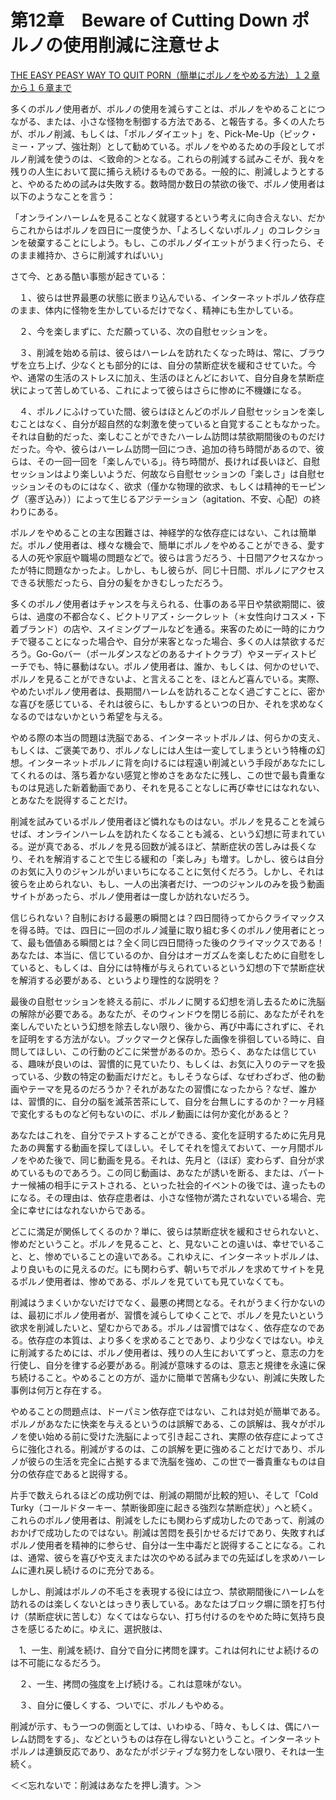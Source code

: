# 第12章　Beware of Cutting Down ポルノの使用削減に注意せよ

[ THE EASY PEASY WAY TO QUIT PORN（簡単にポルノをやめる方法）１２章から１６章まで ](https://note.com/negibouzu432/n/n370aba64084c)

多くのポルノ使用者が、ポルノの使用を減らすことは、ポルノをやめることにつながる、または、小さな怪物を制御する方法である、と報告する。多くの人たちが、ポルノ削減、もしくは、「ポルノダイエット」を、Pick-Me-Up（ピック・ミー・アップ、強壮剤）として勧めている。ポルノをやめるための手段としてポルノ削減を使うのは、＜致命的＞となる。これらの削減する試みこそが、我々を残りの人生において罠に捕らえ続けるものである。一般的に、削減しようとすると、やめるための試みは失敗する。数時間か数日の禁欲の後で、ポルノ使用者は以下のようなことを言う：

「オンラインハーレムを見ることなく就寝するという考えに向き合えない、だからこれからはポルノを四日に一度使うか、「よろしくないポルノ」のコレクションを破棄することにしよう。もし、このポルノダイエットがうまく行ったら、そのまま維持か、さらに削減すればいい」

さて今、とある酷い事態が起きている：

　１、彼らは世界最悪の状態に嵌まり込んでいる、インターネットポルノ依存症のまま、体内に怪物を生かしているだけでなく、精神にも生かしている。

　２、今を楽しまずに、ただ願っている、次の自慰セッションを。

　３、削減を始める前は、彼らはハーレムを訪れたくなった時は、常に、ブラウザを立ち上げ、少なくとも部分的には、自分の禁断症状を緩和させていた。今や、通常の生活のストレスに加え、生活のほとんどにおいて、自分自身を禁断症状によって苦しめている、これによって彼らはさらに惨めに不機嫌になる。

　４、ポルノにふけっていた間、彼らはほとんどのポルノ自慰セッションを楽しむことはなく、自分が超自然的な刺激を使っていると自覚することもなかった。それは自動的だった、楽しむことができたハーレム訪問は禁欲期間後のものだけだった。今や、彼らはハーレム訪問一回につき、追加の待ち時間があるので、彼らは、その一回一回を「楽しんでいる」。待ち時間が、長ければ長いほど、自慰セッションはより楽しいようだ、何故なら自慰セッションの「楽しさ」は自慰セッションそのものにはなく、欲求（僅かな物理的欲求、もしくは精神的モーピング（塞ぎ込み））によって生じるアジテーション（agitation、不安、心配）の終わりにある。

ポルノをやめることの主な困難さは、神経学的な依存症にはない、これは簡単だ。ポルノ使用者は、様々な機会で、簡単にポルノをやめることができる、愛する人の死や家庭や職場の問題などで。彼らは言うだろう、十日間アクセスなかったが特に問題なかったよ。しかし、もし彼らが、同じ十日間、ポルノにアクセスできる状態だったら、自分の髪をかきむしっただろう。

多くのポルノ使用者はチャンスを与えられる、仕事のある平日や禁欲期間に、彼らは、過度の不都合なく、ビクトリアズ・シークレット（＊女性向けコスメ・下着ブランド）の店や、スイミングプールなどを通る。来客のために一時的にカウチで寝ることになった場合や、自分が来客となった場合、多くの人は禁欲するだろう。Go-Goバー（ポールダンスなどのあるナイトクラブ）やヌーディストビーチでも、特に暴動はない。ポルノ使用者は、誰か、もしくは、何かのせいで、ポルノを見ることができないよ、と言えることを、ほとんど喜んでいる。実際、やめたいポルノ使用者は、長期間ハーレムを訪れることなく過ごすことに、密かな喜びを感じている、それは彼らに、もしかするといつの日か、それを求めなくなるのではないかという希望を与える。

やめる際の本当の問題は洗脳である、インターネットポルノは、何らかの支え、もしくは、ご褒美であり、ポルノなしには人生は一変してしまうという特権の幻想。インターネットポルノに背を向けるには程遠い削減という手段があなたにしてくれるのは、落ち着かない感覚と惨めさをあなたに残し、この世で最も貴重なものは見逃した新着動画であり、それを見ることなしに再び幸せにはなれない、とあなたを説得することだけ。

削減を試みているポルノ使用者ほど憐れなものはない。ポルノを見ることを減らせば、オンラインハーレムを訪れたくなることも減る、という幻想に苛まれている。逆が真である、ポルノを見る回数が減るほど、禁断症状の苦しみは長くなり、それを解消することで生じる緩和の「楽しみ」も増す。しかし、彼らは自分のお気に入りのジャンルがいまいちになることに気付くだろう。しかし、それは彼らを止められない、もし、一人の出演者だけ、一つのジャンルのみを扱う動画サイトがあったら、ポルノ使用者は一度しか訪れないだろう。

信じられない？自制における最悪の瞬間とは？四日間待ってからクライマックスを得る時。では、四日に一回のポルノ減量に取り組む多くのポルノ使用者にとって、最も価値ある瞬間とは？全く同じ四日間待った後のクライマックスである！あなたは、本当に、信じているのか、自分はオーガズムを楽しむために自慰をしていると、もしくは、自分には特権が与えられているという幻想の下で禁断症状を解消する必要がある、というより理性的な説明を？

最後の自慰セッションを終える前に、ポルノに関する幻想を消し去るために洗脳の解除が必要である。あなたが、そのウィンドウを閉じる前に、あなたがそれを楽しんでいたという幻想を除去しない限り、後から、再び中毒にされずに、それを証明をする方法がない。ブックマークと保存した画像を徘徊している時に、自問してほしい、この行動のどこに栄誉があるのか。恐らく、あなたは信じている、趣味が良いのは、習慣的に見ていたり、もしくは、お気に入りのテーマを扱っている、少数の特定の動画だけだと。もしそうならば、なぜわざわざ、他の動画やテーマを見るのだろうか？それがあなたの習慣になったから？なぜ、誰かは、習慣的に、自分の脳を滅茶苦茶にして、自分を台無しにするのか？一ヶ月経で変化するものなど何もないのに、ポルノ動画には何か変化があると？

あなたはこれを、自分でテストすることができる、変化を証明するために先月見たあの興奮する動画を探してほしい。そしてそれを憶えておいて、一ヶ月間ポルノをやめた後で、同じ動画を見る。それは、先月と（ほぼ）変わらず、自分が求めているものであろう。この同じ動画は、あなたが誘いを断る、または、パートナー候補の相手にテストされる、といった社会的イベントの後では、違ったものになる。その理由は、依存症患者は、小さな怪物が満たされないでいる場合、完全に幸せにはなれないからである。

どこに満足が関係してくるのか？単に、彼らは禁断症状を緩和させられないと、惨めだということ。ポルノを見ること、と、見ないことの違いは、幸せでいること、と、惨めでいることの違いである。これゆえに、インターネットポルノは、より良いものに見えるのだ。にも関わらず、朝いちでポルノを求めてサイトを見るポルノ使用者は、惨めである、ポルノを見ていても見ていなくても。

削減はうまくいかないだけでなく、最悪の拷問となる。それがうまく行かないのは、最初にポルノ使用者が、習慣を減らしてゆくことで、ポルノを見たいという欲求を削減したいと、望むからである。ポルノは習慣ではなく、依存症なのである。依存症の本質は、より多くを求めることであり、より少なくではない。ゆえに削減するためには、ポルノ使用者は、残りの人生においてずっと、意志の力を行使し、自分を律する必要がある。削減が意味するのは、意志と規律を永遠に保ち続けること。やめることの方が、遥かに簡単で苦痛も少ない、削減に失敗した事例は何万と存在する。

やめることの問題点は、ドーパミン依存症ではない、これは対処が簡単である。ポルノがあなたに快楽を与えるというのは誤解である、この誤解は、我々がポルノを使い始める前に受けた洗脳によって引き起こされ、実際の依存症によってさらに強化される。削減がするのは、この誤解を更に強めることだけであり、ポルノが彼らの生活を完全に占拠するまで洗脳を強め、この世で一番貴重なものは自分の依存症であると説得する。

片手で数えられるほどの成功例では、削減の期間が比較的短い、そして「Cold Turky（コールドターキー、禁断後即座に起きる強烈な禁断症状）」へと続く。これらのポルノ使用者は、削減をしたにも関わらず成功したのであって、削減のおかげで成功したのではない。削減は苦悶を長引かせるだけであり、失敗すればポルノ使用者を精神的に参らせ、自分は一生中毒だと説得することになる。これは、通常、彼らを喜びや支えまたは次のやめる試みまでの先延ばしを求めハーレムに連れ戻し続けるのに充分である。

しかし、削減はポルノの不毛さを表現する役には立つ、禁欲期間後にハーレムを訪れるのは楽しくないとはっきり表している。あなたはブロック塀に頭を打ち付け（禁断症状に苦しむ）なくてはならない、打ち付けるのをやめた時に気持ち良さを感じるために。ゆえに、選択肢は、

　1、一生、削減を続け、自分で自分に拷問を課す。これは何れにせよ続けるのは不可能になるだろう。

　２、一生、拷問の強度を上げ続ける。これは意味がない。

　３、自分に優しくする、ついでに、ポルノもやめる。

削減が示す、もう一つの側面としては、いわゆる、「時々、もしくは、偶にハーレム訪問をする」、などというものは存在し得ないということ。インターネットポルノは連鎖反応であり、あなたがポジティブな努力をしない限り、それは一生続く。

＜＜忘れないで：削減はあなたを押し潰す。＞＞